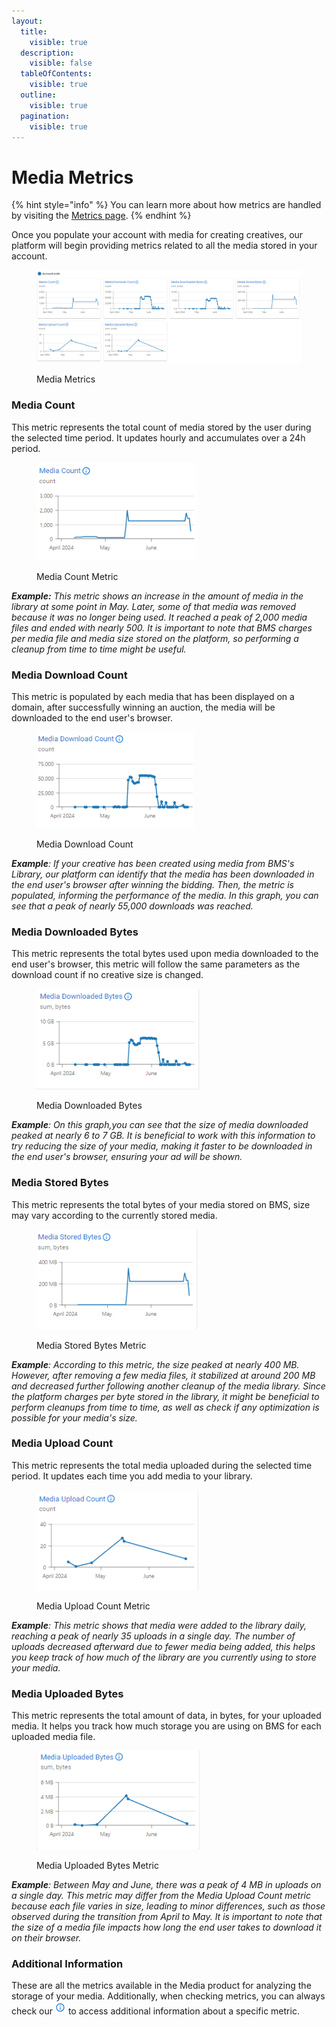 ```yaml
---
layout:
  title:
    visible: true
  description:
    visible: false
  tableOfContents:
    visible: true
  outline:
    visible: true
  pagination:
    visible: true
---
```


# Media Metrics

{% hint style="info" %}
You can learn more about how metrics are handled by visiting the [Metrics page](../metrics.md).
{% endhint %}

Once you populate your account with media for creating creatives, our platform will begin providing metrics related to all the media stored in your account.

<figure><img src="../../.gitbook/assets/image (225).png" alt=""><figcaption><p>Media Metrics</p></figcaption></figure>

### **Media Count**

This metric represents the total count of media stored by the user during the selected time period. It updates hourly and accumulates over a 24h period.

<figure><img src="../../.gitbook/assets/image (299).png" alt=""><figcaption><p>Media Count Metric</p></figcaption></figure>

_**Example:** This metric shows an increase in the amount of media in the library at some point in May. Later, some of that media was removed because it was no longer being used. It reached a peak of 2,000 media files and ended with nearly 500. It is important to note that BMS charges per media file and media size stored on the platform, so performing a cleanup from time to time might be useful._

### **Media Download Count**

This metric is populated by each media that has been displayed on a domain, after successfully winning an auction, the media will be downloaded to the end user's browser.

<figure><img src="../../.gitbook/assets/image (305).png" alt=""><figcaption><p>Media Download Count</p></figcaption></figure>

_**Example**: If your creative has been created using media from BMS's Library, our platform can identify that the media has been downloaded in the end user's browser after winning the bidding. Then, the metric is populated, informing the performance of the media. In this graph, you can see that a peak of nearly 55,000 downloads was reached._

### **Media Downloaded Bytes**

This metric represents the total bytes used upon media downloaded to the end user's browser, this metric will follow the same parameters as the download count if no creative size is changed.

<figure><img src="../../.gitbook/assets/image (304).png" alt=""><figcaption><p>Media Downloaded Bytes</p></figcaption></figure>

_**Example**: On this graph,you can see that the size of media downloaded peaked at nearly 6 to 7 GB. It is beneficial to work with this information to try reducing the size of your media, making it faster to be downloaded in the end user's browser, ensuring your ad will be shown._

### **Media Stored Bytes**

This metric represents the total bytes of your media stored on BMS, size may vary according to the currently stored media.

<figure><img src="../../.gitbook/assets/image (301).png" alt=""><figcaption><p>Media Stored Bytes Metric</p></figcaption></figure>

_**Example**: According to this metric, the size peaked at nearly 400 MB. However, after removing a few media files, it stabilized at around 200 MB and decreased further following another cleanup of the media library. Since the platform charges per byte stored in the library, it might be beneficial to perform cleanups from time to time, as well as check if any optimization is possible for your media's size._

### **Media Upload Count**

This metric represents the total media uploaded during the selected time period. It updates each time you add media to your library.

<figure><img src="../../.gitbook/assets/image (302).png" alt=""><figcaption><p>Media Upload Count Metric</p></figcaption></figure>

_**Example**: This metric shows that media were added to the library daily, reaching a peak of nearly 35 uploads in a single day. The number of uploads decreased afterward due to fewer media being added, this helps you keep track of how much of the library are you currently using to store your media._

### **Media Uploaded Bytes**

This metric represents the total amount of data, in bytes, for your uploaded media. It helps you track how much storage you are using on BMS for each uploaded media file.

<figure><img src="../../.gitbook/assets/image (303).png" alt=""><figcaption><p>Media Uploaded Bytes Metric</p></figcaption></figure>

_**Example**: Between May and June, there was a peak of 4 MB in uploads on a single day. This metric may differ from the Media Upload Count metric because each file varies in size, leading to minor differences, such as those observed during the transition from April to May. It is important to note that the size of a media file impacts how long the end user takes to download it on their browser._

### Additional Information

These are all the metrics available in the Media product for analyzing the storage of your media.  Additionally, when checking metrics, you can always check our <img src="../../.gitbook/assets/image (28) (2).png" alt="Information" data-size="line"> to access additional information about a specific metric.
